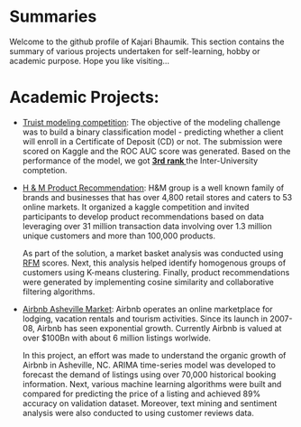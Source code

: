 # Summaries

Welcome to the github profile of Kajari Bhaumik. This section contains the summary of various projects undertaken for self-learning, hobby or academic purpose. Hope you like visiting...

# Academic Projects:

- [Truist modeling competition](https://github.com/KajariBhaumik/Truist_modeling_competition): The objective of the modeling challenge was to build a binary classification model - predicting whether a client will enroll in a Certificate of Deposit (CD) or not. The submission were scored on Kaggle and the ROC AUC score was generated. Based on the performance of the model, we got <b> <u> 3rd rank </b> </u>  the Inter-University comptetion.
  
- [H & M Product Recommendation](https://github.com/KajariBhaumik/HnM_Product_Recommendation): H&M group is a well known family of brands and businesses that has over 4,800 retail stores and caters to 53 online markets. It organized a kaggle competition and invited participants to develop product recommendations based on data leveraging over 31 million transaction data involving over 1.3 million unique customers and more than 100,000 products. 

  As part of the solution, a market basket analysis was conducted using [RFM](https://en.wikipedia.org/wiki/RFM_(market_research)) scores. Next,   this analysis helped identify homogenous groups of customers using K-means clustering. Finally, product recommendations were generated by       implementing cosine similarity and collaborative filtering algorithms.



- [Airbnb Asheville Market](https://github.com/KajariBhaumik/AirBnb_Market_Analysis): Airbnb operates an online marketplace for lodging, vacation rentals and tourism activities. Since its launch in 2007-08, Airbnb has seen exponential growth. Currently Airbnb is valued at over $100Bn with about 6 million listings worlwide. 

  In this project, an effort was made to understand the organic growth of Airbnb in Asheville, NC. ARIMA time-series model was developed to       forecast the demand of listings using over 70,000 historical booking information. Next, various machine learning algorithms were built and       compared for predicting the price of a listing and achieved 89% accuracy on validation dataset. Moreover, text mining and sentiment analysis     were also conducted to using customer reviews data.
